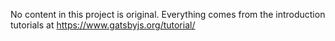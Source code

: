 No content in this project is original. Everything comes from the introduction tutorials at 
https://www.gatsbyjs.org/tutorial/